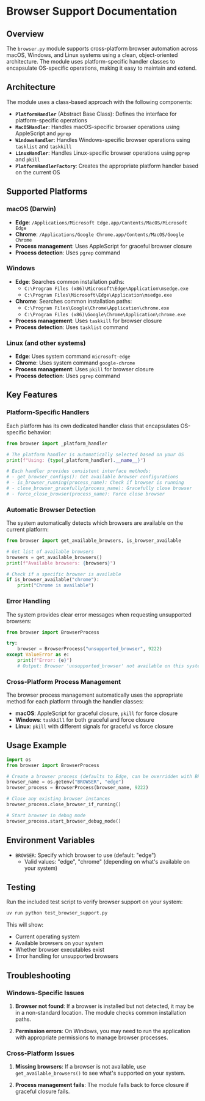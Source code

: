 # Browser Support Documentation

## Overview

The `browser.py` module supports cross-platform browser automation across macOS, Windows, and Linux systems using a clean, object-oriented architecture. The module uses platform-specific handler classes to encapsulate OS-specific operations, making it easy to maintain and extend.

## Architecture

The module uses a class-based approach with the following components:

- **`PlatformHandler`** (Abstract Base Class): Defines the interface for platform-specific operations
- **`MacOSHandler`**: Handles macOS-specific browser operations using AppleScript and `pgrep`
- **`WindowsHandler`**: Handles Windows-specific browser operations using `tasklist` and `taskkill`
- **`LinuxHandler`**: Handles Linux-specific browser operations using `pgrep` and `pkill`
- **`PlatformHandlerFactory`**: Creates the appropriate platform handler based on the current OS

## Supported Platforms

### macOS (Darwin)

- **Edge**: `/Applications/Microsoft Edge.app/Contents/MacOS/Microsoft Edge`
- **Chrome**: `/Applications/Google Chrome.app/Contents/MacOS/Google Chrome`
- **Process management**: Uses AppleScript for graceful browser closure
- **Process detection**: Uses `pgrep` command

### Windows

- **Edge**: Searches common installation paths:
  - `C:\Program Files (x86)\Microsoft\Edge\Application\msedge.exe`
  - `C:\Program Files\Microsoft\Edge\Application\msedge.exe`
- **Chrome**: Searches common installation paths:
  - `C:\Program Files\Google\Chrome\Application\chrome.exe`
  - `C:\Program Files (x86)\Google\Chrome\Application\chrome.exe`
- **Process management**: Uses `taskkill` for browser closure
- **Process detection**: Uses `tasklist` command

### Linux (and other systems)

- **Edge**: Uses system command `microsoft-edge`
- **Chrome**: Uses system command `google-chrome`
- **Process management**: Uses `pkill` for browser closure
- **Process detection**: Uses `pgrep` command

## Key Features

### Platform-Specific Handlers

Each platform has its own dedicated handler class that encapsulates OS-specific behavior:

```python
from browser import _platform_handler

# The platform handler is automatically selected based on your OS
print(f"Using: {type(_platform_handler).__name__}")

# Each handler provides consistent interface methods:
# - get_browser_configs(): Get available browser configurations
# - is_browser_running(process_name): Check if browser is running
# - close_browser_gracefully(process_name): Gracefully close browser
# - force_close_browser(process_name): Force close browser
```

### Automatic Browser Detection

The system automatically detects which browsers are available on the current platform:

```python
from browser import get_available_browsers, is_browser_available

# Get list of available browsers
browsers = get_available_browsers()
print(f"Available browsers: {browsers}")

# Check if a specific browser is available
if is_browser_available("chrome"):
    print("Chrome is available")
```

### Error Handling

The system provides clear error messages when requesting unsupported browsers:

```python
from browser import BrowserProcess

try:
    browser = BrowserProcess("unsupported_browser", 9222)
except ValueError as e:
    print(f"Error: {e}")
    # Output: Browser 'unsupported_browser' not available on this system. Available browsers: ['edge', 'chrome']
```

### Cross-Platform Process Management

The browser process management automatically uses the appropriate method for each platform through the handler classes:

- **macOS**: AppleScript for graceful closure, `pkill` for force closure
- **Windows**: `taskkill` for both graceful and force closure
- **Linux**: `pkill` with different signals for graceful vs force closure

## Usage Example

```python
import os
from browser import BrowserProcess

# Create a browser process (defaults to Edge, can be overridden with BROWSER env var)
browser_name = os.getenv("BROWSER", "edge")
browser_process = BrowserProcess(browser_name, 9222)

# Close any existing browser instances
browser_process.close_browser_if_running()

# Start browser in debug mode
browser_process.start_browser_debug_mode()
```

## Environment Variables

- `BROWSER`: Specify which browser to use (default: "edge")
  - Valid values: "edge", "chrome" (depending on what's available on your system)

## Testing

Run the included test script to verify browser support on your system:

```bash
uv run python test_browser_support.py
```

This will show:

- Current operating system
- Available browsers on your system
- Whether browser executables exist
- Error handling for unsupported browsers

## Troubleshooting

### Windows-Specific Issues

1. **Browser not found**: If a browser is installed but not detected, it may be in a non-standard location. The module checks common installation paths.

2. **Permission errors**: On Windows, you may need to run the application with appropriate permissions to manage browser processes.

### Cross-Platform Issues

1. **Missing browsers**: If a browser is not available, use `get_available_browsers()` to see what's supported on your system.

2. **Process management fails**: The module falls back to force closure if graceful closure fails.
